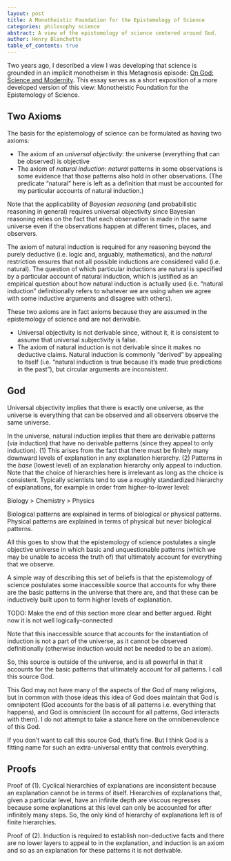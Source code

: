 ```yaml
---
layout: post
title: A Monotheistic Foundation for the Epistemology of Science
categories: philosophy science
abstract: A view of the epistomology of science centered around God.
author: Henry Blanchette
table_of_contents: true
---
```


Two years ago, I described a view I was developing that science is grounded in
an implicit monotheism in this Metagnosis episode:
[On God: Science and Modernity](https://metagnosis.simplecast.com/episodes/on-god-science-modernity).
This essay serves as a short exposition of a more developed version of this
view: Monotheistic Foundation for the Epistemology of Science.

## Two Axioms

The basis for the epistemology of science can be formulated as having two
axioms:

- The axiom of an _universal objectivity_: the universe (everything that can be
  observed) is objective
- The axiom of _natural induction_: _natural_ patterns in some observations is
  some evidence that those patterns also hold in other observations. (The
  predicate “natural” here is left as a definition that must be accounted for my
  particular accounts of natural induction.)

Note that the applicability of _Bayesian reasoning_ (and probabilistic reasoning
in general) requires universal objectivity since Bayesian reasoning relies on
the fact that each observation is made in the same universe even if the
observations happen at different times, places, and observers.

The axiom of natural induction is required for any reasoning beyond the purely
deductive (i.e. logic and, arguably, mathematics), and the _natural_ restriction
ensures that not all possible inductions are considered valid (i.e. natural).
The question of which particular inductions are natural is specified by a
particular account of natural induction, which is justified as an empirical
question about how natural induction is actually used (i.e. “natural induction”
definitionally refers to whatever we are using when we agree with some inductive
arguments and disagree with others).

These two axioms are in fact axioms because they are assumed in the epistemology
of science and are not derivable.

- Universal objectivity is not derivable since, without it, it is consistent to
  assume that universal subjectivity is false.
- The axiom of natural induction is not derivable since it makes no deductive
  claims. Natural induction is commonly “derived” by appealing to itself (i.e.
  “natural induction is true because it’s made true predictions in the past”),
  but circular arguments are inconsistent.

## God

Universal objectivity implies that there is exactly one universe, as the
universe is everything that can be observed and all observers observe the same
universe.

In the universe, natural induction implies that there are derivable patterns
(via induction) that have no derivable patterns (since they appeal to only
induction). (1) This arises from the fact that there must be finitely many
downward levels of explanation in any explanation hierarchy. (2) Patterns in the
_base_ (lowest level) of an explanation hierarchy only appeal to induction. Note
that the choice of hierarchies here is irrelevant as long as the choice is
consistent. Typically scientists tend to use a roughly standardized hierarchy of
explanations, for example in order from higher-to-lower level:

Biology > Chemistry > Physics

Biological patterns are explained in terms of biological or physical patterns.
Physical patterns are explained in terms of physical but never biological
patterns.

All this goes to show that the epistemology of science postulates a single
objective universe in which basic and unquestionable patterns (which we may be
unable to access the truth of) that ultimately account for everything that we
observe.

A simple way of describing this set of beliefs is that the epistemology of
science postulates some inaccessible source that accounts for why there are the
basic patterns in the universe that there are, and that these can be inductively
built upon to form higher levels of explanation.

TODO: Make the end of this section more clear and better argued. Right now it is
not well logically-connected

Note that this inaccessible source that accounts for the instantiation of
induction is not a part of the universe, as it cannot be observed definitionally
(otherwise induction would not be needed to be an axiom).

So, this source is outside of the universe, and is all powerful in that it
accounts for the basic patterns that ultimately account for all patterns. I call
this source God.

This God may not have many of the aspects of the God of many religions, but in
common with those ideas this idea of God does maintain that God is omnipotent
(God accounts for the basis of all patterns i.e. everything that happens), and
God is omniscient (In account for all patterns, God interacts with them). I do
not attempt to take a stance here on the omnibenevolence of this God.

If you don’t want to call this source God, that’s fine. But I think God is a
fitting name for such an extra-universal entity that controls everything.

## Proofs

Proof of (1). Cyclical hierarchies of explanations are inconsistent because an
explanation cannot be in terms of itself. Hierarchies of explanations that,
given a particular level, have an infinite depth are viscous regresses because
some explanations at this level can only be accounted for after infinitely many
steps. So, the only kind of hierarchy of explanations left is of finite
hierarchies.

Proof of (2). Induction is required to establish non-deductive facts and there
are no lower layers to appeal to in the explanation, and induction is an axiom
and so as an explanation for these patterns it is not derivable.
